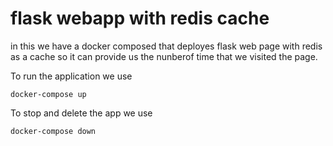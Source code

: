 # flask webapp with redis cache
 in this we have a docker composed that deployes flask web page with redis as a cache so it can provide us the nunberof time that we visited the page.

To run the application we use
~~~
docker-compose up
~~~
To stop and delete the app we use
~~~
docker-compose down
~~~
